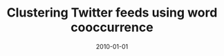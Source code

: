 ---
title: "Clustering Twitter feeds using word cooccurrence"
collection: publications
permalink: /publication/2010-01-01-Clustering-Twitter-feeds-using-word-cooccurrence
date: 2010-01-01
venue: 'University of Wisconsin'
---